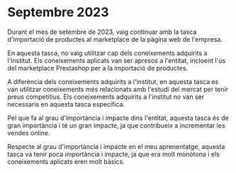 # Septembre 2023

Durant el mes de setembre de 2023, vaig continuar amb la tasca d'importació de productes al marketplace de la pàgina web de l'empresa.

En aquesta tasca, no vaig utilitzar cap dels coneixements adquirits a l'institut. Els coneixements aplicats van ser apresos a l'entitat, incloent l'ús del marketplace Prestashop per a la importació de productes.

A diferència dels coneixements adquirits a l'institut, en aquesta tasca es van utilitzar coneixements més relacionats amb l'estudi del mercat per tenir preus competitius. Els coneixements adquirits a l'institut no van ser necessaris en aquesta tasca específica.

Pel que fa al grau d'importància i impacte dins l'entitat, aquesta tasca és de gran importància i té un gran impacte, ja que contribueix a incrementar les vendes online.

Respecte al grau d'importància i impacte en el meu aprenentatge, aquesta tasca va tenir poca importància i impacte, ja que era molt monòtona i els coneixements aplicats eren molt bàsics.
